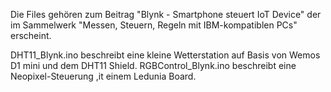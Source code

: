 Die Files gehören zum Beitrag "Blynk - Smartphone steuert IoT Device" der im Sammelwerk "Messen, Steuern, Regeln mit IBM-kompatiblen PCs" erscheint.

DHT11_Blynk.ino beschreibt eine kleine Wetterstation auf Basis von Wemos D1 mini und dem DHT11 Shield.
RGBControl_Blynk.ino beschreibt eine Neopixel-Steuerung ,it einem Ledunia Board. 

